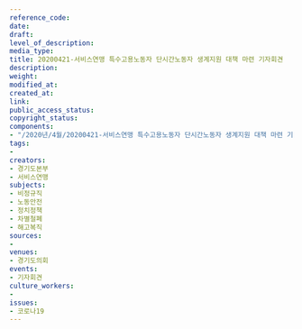 ```yaml
---
reference_code: 
date: 
draft: 
level_of_description: 
media_type: 
title: 20200421-서비스연맹 특수고용노동자 단시간노동자 생계지원 대책 마련 기자회견
description: 
weight: 
modified_at: 
created_at: 
link: 
public_access_status: 
copyright_status: 
components:
- "/2020년/4월/20200421-서비스연맹 특수고용노동자 단시간노동자 생계지원 대책 마련 기자회견/E5D_0080.jpg"
tags:
- 
creators:
- 경기도본부
- 서비스연맹
subjects:
- 비정규직
- 노동안전
- 정치정책
- 차별철폐
- 해고복직
sources:
- 
venues:
- 경기도의회
events:
- 기자회견
culture_workers:
- 
issues:
- 코로나19
---
```

